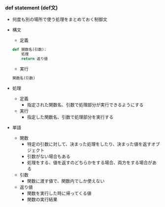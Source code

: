 ### def statement (def文)

- 何度も別の場所で使う処理をまとめておく制御文

- 構文
    - 定義
    ```python
    def 関数名(引数):
        処理
        return 返り値
    ```

    - 実行
    ```python
    関数名(引数)
    ```

- 処理
    - 定義
        - 指定された関数名、引数で処理部分が実行できるようにする
    - 実行
        - 指定した関数名、引数で処理部分を実行する

- 単語
    - 関数
        - 特定の引数に対して、決まった処理をしたり、決まった値を返すオブジェクト
        - 引数がない場合もある
        - 処理をする、値を返すのどちらかをする場合、両方をする場合がある
    - 引数
        - 関数に渡す値で、関数内でしか使えない
    - 返り値
        - 関数を実行した時に帰ってくる値
        - 関数の実行結果
